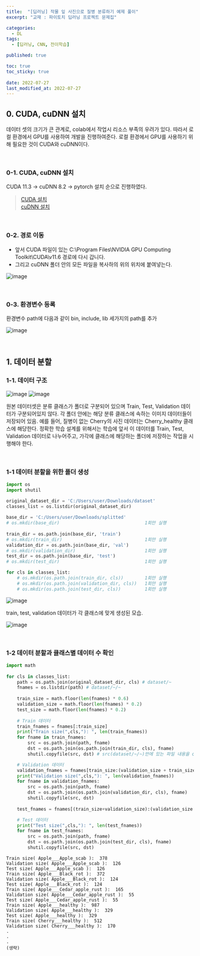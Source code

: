 ```yaml
---
title:  "[딥러닝] 작물 잎 사진으로 질병 분류하기 예제 풀이"
excerpt: "교재 : 파이토치 딥러닝 프로젝트 문제집"

categories:
  - DL
tags:
  - [딥러닝, CNN, 전이학습]

published: true

toc: true
toc_sticky: true
 
date: 2022-07-27
last_modified_at: 2022-07-27
---
```


## 0. CUDA, cuDNN 설치
데이터 셋의 크기가 큰 관계로, colab에서 작업시 리소스 부족의 우려가 있다. 
따라서 로컬 환경에서 GPU를 사용하여 개발을 진행하여준다. 
로컬 환경에서 GPU를 사용하기 위해 필요한 것이 CUDA와 cuDNN이다. 

<br>

### 0-1. CUDA, cuDNN 설치
CUDA 11.3 -> cuDNN 8.2 -> pytorch 설치 순으로 진행하였다. <br>

> [CUDA 설치](https://developer.nvidia.com/cuda-downloads) <br>
> [cuDNN 설치](https://developer.nvidia.com/rdp/cudnn-download#a-collapse714-92)

<br>

### 0-2. 경로 이동
- 앞서 CUDA 파일이 있는 C:\Program Files\NVIDIA GPU Computing Toolkit\CUDA\v11.6 경로에 다시 갑니다.
- 그리고 cuDNN 폴더 안의 모든 파일을 복사하의 위의 위치에 붙여넣는다.

![image](https://user-images.githubusercontent.com/84084372/181012376-17475437-a86c-4014-91d1-c71f15a2d8a5.png)

<br>

### 0-3. 환경변수 등록
환경변수 path에 다음과 같이 bin, include, lib 세가지의 path를 추가

![image](https://user-images.githubusercontent.com/84084372/181015230-701eb275-df8f-4936-bed1-fc62c1e6aa5d.png)

<br>


## 1. 데이터 분할
### 1-1. 데이터 구조
![image](https://user-images.githubusercontent.com/84084372/181020674-5dd947aa-1bae-4cdd-a902-4a054fa5f397.png)
![image](https://user-images.githubusercontent.com/84084372/181020709-ad96ae31-3ad5-467a-8fdf-38ffc6779fd7.png)

원본 데이터셋은 분류 클래스가 폴더로 구분되어 있으며 Train, Test, Validation 데이터가 구분되어있지 않다. 
각 폴더 안에는 해당 분류 클래스에 속하는 이미지 데이터들이 저장되어 있음. 
예를 들어, 질병이 없는 Cherry의 사진 데이터는 Cherry_healthy 클래스에 해당한다. 
정확한 학습 설계를 위해서는 학습에 앞서 이 데이터를 Train, Test, Validation 데이터로 나누어주고, 가각에 클래스에 해당하는 폴더에 저장하는 작업을 시행해야 한다.

<br>


### 1-1 데이터 분할을 위한 폴더 생성
```python
import os
import shutil

original_dataset_dir = 'C:/Users/user/Downloads/dataset'   
classes_list = os.listdir(original_dataset_dir) 
 
base_dir = 'C:/Users/user/Downloads/splitted' 
# os.mkdir(base_dir)                                1회만 실행
 
train_dir = os.path.join(base_dir, 'train') 
# os.mkdir(train_dir)                               1회만 실행
validation_dir = os.path.join(base_dir, 'val')
# os.mkdir(validation_dir)                          1회만 실행
test_dir = os.path.join(base_dir, 'test')
# os.mkdir(test_dir)                                1회만 실행

for cls in classes_list:     
    # os.mkdir(os.path.join(train_dir, cls))        1회만 실행
    # os.mkdir(os.path.join(validation_dir, cls))   1회만 실행
    # os.mkdir(os.path.join(test_dir, cls))         1회만 실행
```

![image](https://user-images.githubusercontent.com/84084372/181021496-1b81094d-f5e5-4fda-8df7-6c1bbc1c449a.png)

train, test, validation 데이터가 각 클래스에 맞게 생성된 모습.

![image](https://user-images.githubusercontent.com/84084372/181021548-b375c6af-0634-4f49-8915-8339c4fe6fd2.png)

<br>

### 1-2 데이터 분할과 클래스별 데이터 수 확인
```python
import math
 
for cls in classes_list:
    path = os.path.join(original_dataset_dir, cls) # dataset/~
    fnames = os.listdir(path) # dataset/~/~
 
    train_size = math.floor(len(fnames) * 0.6)
    validation_size = math.floor(len(fnames) * 0.2)
    test_size = math.floor(len(fnames) * 0.2)
    
    # Train 데이터
    train_fnames = fnames[:train_size]
    print("Train size(",cls,"): ", len(train_fnames))
    for fname in train_fnames: 
        src = os.path.join(path, fname)
        dst = os.path.join(os.path.join(train_dir, cls), fname)
        shutil.copyfile(src, dst) # src(dataset/~/~)안에 있는 파일 내용을 dst(train 데이터 폴더) 경로로 복사

    # Validation 데이터
    validation_fnames = fnames[train_size:(validation_size + train_size)]
    print("Validation size(",cls,"): ", len(validation_fnames))
    for fname in validation_fnames:
        src = os.path.join(path, fname)
        dst = os.path.join(os.path.join(validation_dir, cls), fname)
        shutil.copyfile(src, dst)
        
    test_fnames = fnames[(train_size+validation_size):(validation_size + train_size +test_size)]

    # Test 데이터
    print("Test size(",cls,"): ", len(test_fnames))
    for fname in test_fnames:
        src = os.path.join(path, fname)
        dst = os.path.join(os.path.join(test_dir, cls), fname)
        shutil.copyfile(src, dst)
```
```
Train size( Apple___Apple_scab ):  378
Validation size( Apple___Apple_scab ):  126
Test size( Apple___Apple_scab ):  126
Train size( Apple___Black_rot ):  372
Validation size( Apple___Black_rot ):  124
Test size( Apple___Black_rot ):  124
Train size( Apple___Cedar_apple_rust ):  165
Validation size( Apple___Cedar_apple_rust ):  55
Test size( Apple___Cedar_apple_rust ):  55
Train size( Apple___healthy ):  987
Validation size( Apple___healthy ):  329
Test size( Apple___healthy ):  329
Train size( Cherry___healthy ):  512
Validation size( Cherry___healthy ):  170
.
.
.
(생략)
```
